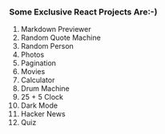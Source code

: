 ### Some Exclusive React Projects Are:-)

1. Markdown Previewer
2. Random Quote Machine
3. Random Person
4. Photos
5. Pagination
6. Movies
7. Calculator
8. Drum Machine
9. 25 + 5 Clock
10. Dark Mode
11. Hacker News 
12. Quiz